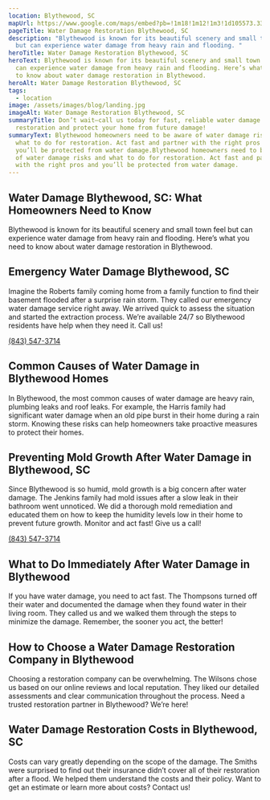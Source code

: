 ```yaml
---
location: Blythewood, SC
mapUrl: https://www.google.com/maps/embed?pb=!1m18!1m12!1m3!1d105573.33741559905!2d-81.07262906537497!3d34.218759298581496!2m3!1f0!2f0!3f0!3m2!1i1024!2i768!4f13.1!3m3!1m2!1s0x8856029510f3ba39%3A0xfded6d1d9f64cdee!2sBlythewood%2C%20SC%2C%20USA!5e0!3m2!1sen!2sph!4v1728666301074!5m2!1sen!2sph
pageTitle: Water Damage Restoration Blythewood, SC
description: "Blythewood is known for its beautiful scenery and small town feel
  but can experience water damage from heavy rain and flooding. "
heroTitle: Water Damage Restoration Blythewood, SC
heroText: Blythewood is known for its beautiful scenery and small town feel but
  can experience water damage from heavy rain and flooding. Here’s what you need
  to know about water damage restoration in Blythewood.
heroAlt: Water Damage Restoration Blythewood, SC
tags:
  - location
image: /assets/images/blog/landing.jpg
imageAlt: Water Damage Restoration Blythewood, SC
summaryTitle: Don’t wait—call us today for fast, reliable water damage
  restoration and protect your home from future damage!
summaryText: Blythewood homeowners need to be aware of water damage risks and
  what to do for restoration. Act fast and partner with the right pros and
  you’ll be protected from water damage.Blythewood homeowners need to be aware
  of water damage risks and what to do for restoration. Act fast and partner
  with the right pros and you’ll be protected from water damage.
---
```

## Water Damage Blythewood, SC: What Homeowners Need to Know

Blythewood is known for its beautiful scenery and small town feel but can experience water damage from heavy rain and flooding. Here’s what you need to know about water damage restoration in Blythewood.



## Emergency Water Damage Blythewood, SC

Imagine the Roberts family coming home from a family function to find their basement flooded after a surprise rain storm. They called our emergency water damage service right away. We arrived quick to assess the situation and started the extraction process. We’re available 24/7 so Blythewood residents have help when they need it. Call us! 

[(843) 547-3714](tel:8435473714)

## Common Causes of Water Damage in Blythewood Homes

In Blythewood, the most common causes of water damage are heavy rain, plumbing leaks and roof leaks. For example, the Harris family had significant water damage when an old pipe burst in their home during a rain storm. Knowing these risks can help homeowners take proactive measures to protect their homes.



## Preventing Mold Growth After Water Damage in Blythewood, SC

Since Blythewood is so humid, mold growth is a big concern after water damage. The Jenkins family had mold issues after a slow leak in their bathroom went unnoticed. We did a thorough mold remediation and educated them on how to keep the humidity levels low in their home to prevent future growth. Monitor and act fast! Give us a call! 

[(843) 547-3714](tel:8435473714)

## What to Do Immediately After Water Damage in Blythewood

If you have water damage, you need to act fast. The Thompsons turned off their water and documented the damage when they found water in their living room. They called us and we walked them through the steps to minimize the damage. Remember, the sooner you act, the better!



## How to Choose a Water Damage Restoration Company in Blythewood

Choosing a restoration company can be overwhelming. The Wilsons chose us based on our online reviews and local reputation. They liked our detailed assessments and clear communication throughout the process. Need a trusted restoration partner in Blythewood? We’re here!



## Water Damage Restoration Costs in Blythewood, SC

Costs can vary greatly depending on the scope of the damage. The Smiths were surprised to find out their insurance didn’t cover all of their restoration after a flood. We helped them understand the costs and their policy. Want to get an estimate or learn more about costs? Contact us!
